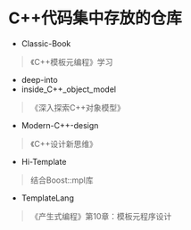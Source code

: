 # C++代码集中存放的仓库

- Classic-Book

>  《C++模板元编程》学习


- deep-into
- inside_C++_object_model

> 《深入探索C++对象模型》



- Modern-C++-design

> 《C++设计新思维》

- Hi-Template

> 结合Boost::mpl库


- TemplateLang

> 《产生式编程》第10章：模板元程序设计


